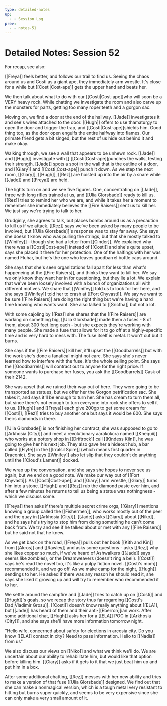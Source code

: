 ```yaml
---
type: detailed-notes
up:
  - - Session Log
prev:
  - - notes-51
---
```


# Detailed Notes: Session 52

For recap, see also: 

[[Freya]] feels better, and follows our trail to find us. Seeing the chaos around us and Costi as a giant ape, they immediately arm wrestle. It's close for a while but [[Costi|Cost-ape]] gets the upper hand and beats her. 

We then talk about what to do with our  [[Costi|Cost-ape]]who will soon be a VERY heavy rock. While chatting we investigate the room and also carve up the monsters for parts, getting too many roper teeth and a gorgon sac. 

Moving on, we find a door at the end of the hallway. [[Jade]] investigates it and see's wires attached to the door. [[Hugh]] offers to use thamaturgy to open the door and trigger the trap, and  [[Costi|Cost-ape]]shields him. Good thing too, as the door open engulfs the entire halfway into flames. Our primate friend gets a bit singed, but the rest of us hide out behind it and make okay. 

Walking through, we see a wall that appears to be unhewn rock. [[Jade]] and [[Hugh]] investigate with [[ [[Costi|Cost-ape]]punches the walls, testing their strength. [[Jade]] spots a spot in the wall that is the outline of a door, and [[Giary]] and [[Costi|Cost-ape]] punch it down. As we step the next room, [[Giary]], [[Hugh]], [[Rez]] are hoisted up into the air by a snare while [[Jade]] and [[Freya]] are held. 

The lights turn on and we see five figures. One, concentrating on [[Jade]], three with long rifles trained at us, and [[Ulia Glorsbade]] ready to kill us.  [[Rez]] tries to remind her who we are, and while it takes her a moment to remember she immediately believes the [[Fire Raisers]] sent us to kill her. We just say we're trying to talk to her.

Grudginly, she agrees to talk, but places bombs around us as a precaution to kill us if we attack. [[Rez]] says we've been asked by many people to be involved, but [[Ulia Glorsbade]]'s response was to stay far away. She says she doesn't know who was pulling the strings, but that she mostly talked to [[Winifey]] - though she had a letter from [[Cinder]]. We explained why there was a [[Costi|Cost-ape]] instead of [[Costi]] and she's quite upset, says she placed it there for her protection. One of the halfings with her was named Fluhar, but he's the one who leaves goodbarrel bottle caps around.

She says that she's seen organizations fall apart for less than what's happeneing at the [[Fire Raisers]], and thinks they want to kill her. We say we only know they want her in for questioning, but they lie a lot. We explain that we've been loosely involved with a bunch of organizations all with different motives. We share that [[Winifey]] told us to look for her here, and she says [[Winifey]] told her to crash at [[Fort Chyvasti]]. We say we want to be sure [[Fire Raisers]] are doing the right thing but we're having a hard time knowing who wants want. She also talked to [[Srictha]] but not a lot. 

With some cajoling by [[Rez]] she shares that the [[Fire Raisers]] are working on something big, [[Ulia Glorsbade]] made them a fuses - 8 of them, about 300 feet long each - but she expects they're working with many people. She made a fuse that allows for it to go off at a highly-specific time and is very hard to mess with. The fuse itself is metal. It won't cut but it burns. 

She says if the [[Fire Raisers]] kill her, it'll upset the [[Goodbarrels]] but with the work she's done a fanatical might not care. She says she's never learned how to interfere with the fuse, it's the whole selling point. She says the [[Goodbarrels]] will contract out to anyone for the right price. If someone wants to purchase her fuses, you ask the [[Goodbarrels]] Cask of their 2142.

She was upset that we ruined their way out of here. They were going to be transported as statues, but we offer her the Gorgon petrification sac. She takes it, and says it'll be enough to turn her. She has cream to turn them all, but since there's not enough to turn everyone into rock she offers to sell it to us. [[Hugh]] and [[Freya]] each give 200gp to get some cream for [[Costi]], [[Rez]] tries to buy another one but says it would be 600. She says theirs diamonds in there. 

[[Ulia Glorsbade]] is not finishing her contract, she was supposed to go to [[Arkhosia (City)]] and meet a revolutionary aarakokcra named [[Khequii]] who works at a pottery shop in [[Driftrock]] call [[Kindess Kiln]], he was going to give her his next job. They also gave her a hideout hub, a bar called [[Flyte]] in the [[Irralsil Spire]] (which means first quarter in Draconic). She says [[Winifey]] also let slip that they couldn't do anything until the [[Cloud's Lament]] docked. 

We wrap up the conversation, and she says she hopes to never see us again, but we end on a good note. We make our way out of [[Fort Chyvasti]]. As [[Costi|Cost-ape]] and [[Giary]] arm wrestle, [[Giary]] turns him into a stone. [[Hugh]] and [[Rez]] rub the diamond paste over him, and after a few minutes he returns to tell us being a statue was nothingness - which we discuss some. 

[[Freya]] then asks if there's multiple secret crime orgs, [[Giary]] mentions knowing a group called the [[Fishermen]], who works mostly out of the peer and the quay in [[Arkhosia (City)]]. [[Jade]] asks [[Giary]] about [[Niko]], and he says he's trying to stop him from doing something he can't come back from. We try and see if he talked about or met with any [[Fire Raisers]] but he said not that he knew. 

As we get back on the road, [[Freya]] pulls out her book [[Kith and Kin]] from [[Akros]] and [[Rawley]] and asks some questions - asks [[Rez]] why she likes copper so much, if we've heard of Ashwalkers ([[Jade]] says seems like zombies), or the Dreamweavers (doesn't ring a bell). [[Costi]] says he's read the novel too, it's like a pulpy fiction novel. [[Costi's mom]] recommended it, and we go off. As we make camp for the night, [[Hugh]] sendings to her. He asked if there was any reason he should read it, she says she liked it growing up and will try to remember who recommended it to her.

We settle around the campfire and [[Jade]] tries to catch up on [[Costi]] and [[Hugh]]'s goals, so we recap the story thus far regarding [[Costi's Dad|Vladimir Grosu]]. [[Costi]] doesn't know really anything about [[ELA]], but [[Jade]] has heard of them and their anti-[[Eberron]]ian work. After some additional chat, [[Hugh]] asks her for a [[ELA]] POC in [[Arkhosia (City)]], and she says she'll have more information tomorrow night. 

"Hello wife. concerned about safety for elections in arcosia city. Do you know [[ELA]] contact in city? Need to pass information. Hello to [[Nadia]] from us"

We also discuss our views on [[Niko]] and what we think we'll do. We are uncertain about our ability to rehabilitate him, but would like that option before killing him. [[Giary]] asks if it gets to it that we just beat him up and put him in a box. 

After some additional chatting, [[Rez]] messes with her new ability and tries to make a version of that fuse [[Ulia Glorsbade]] designed. We find out that she can make a nonmagical version, which is a tough metal very resistant to hitting but burns super quickly, and seems to be very expensive since she can only make a very small amount of it. 




